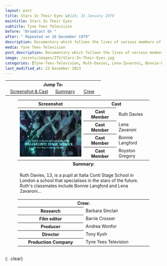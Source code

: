 ```yaml
---
layout: post
title: Stars In Their Eyes &#124; 31 January 1979
maintitle: Stars In Their Eyes
subtitle: Tyne Tees Television
before: "Broadcast On "
after: " Repeated on 26 December 1979"
description: Documentary which follows the lives of various members of the Italia Conti stage school, including Lena Zavaroni and Bonnie Langford.
media: Tyne Tees Television
post_description: Documentary which follows the lives of various members of the Italia Conti stage school, including Lena Zavaroni and Bonnie Langford.
image: /assets/images/ITV/Stars-In-Their-Eyes.jpg
categories: [Tyne-Tees-Television, Ruth-Davies, Lena-Zavaroni, Bonnie-Langford, OnThisDay31January, Repeat26December]
last_modified_at: 23 December 2023
---
```


<table>
<tr align="center">
<th colspan="3">Jump To:</th>
</tr>

<tr align="center">
<td style="width:50%;"><a href="#infobox1">Screenshot & Cast</a></td>
<td style="width:25%;"><a href="#infobox2">Summary</a></td>
<td style="width:25%;"><a href="#infobox3">Crew</a></td>
</tr>
</table>

<figure class="fig3">
<table>
<tr id="infobox1"><th>Screenshot</th><th colspan="2">Cast</th></tr>
<tr>
<th rowspan="5" class="top" style="width:50%;"><img src="/assets/images/ITV/Stars-In-Their-Eyes.jpg" class="full-width" /></th>
</tr>
<tr><th style="width:25%;">Cast Member</th><td>Ruth Davies</td></tr>
<tr><th>Cast Member</th><td>Lena Zavaroni</td></tr>
<tr><th>Cast Member</th><td>Bonnie Langford</td></tr>
<tr><th>Cast Member</th><td>Royston Gregory</td></tr>
<tr id="infobox2" class="split"><th colspan="3">Summary:</th></tr>
<tr>
<td colspan="3">
<p>Ruth Davies, 13, is a pupil at Italia Conti Stage School in London a school that specialises in the stars of the future. Ruth's classmates include Bonnie Langford and Lena Zavaroni...</p>
</td></tr>
<tr id="infobox3" class="split"><th colspan="3">Crew:</th></tr>
<tr><th style="width:50%;">Research</th><td style="width:50%;" colspan="2">Barbara Sinclair</td></tr>
<tr><th style="width:50%;">Film editor</th><td style="width:50%;" colspan="2">Barrie Crosser</td></tr>
<tr><th style="width:50%;">Producer</th><td style="width:50%;" colspan="2">Andrea Wonfor</td></tr>
<tr><th style="width:50%;">Director</th><td style="width:50%;" colspan="2">Tony Kysh</td></tr>
<tr><th style="width:50%;">Production Company</th><td style="width:50%;" colspan="2">Tyne Tees Television</td></tr>
</table>
</figure>

<br />{: .clear}

<style>
#infobox2, #infobox3 {scroll-margin-top: -3px;}
</style>

